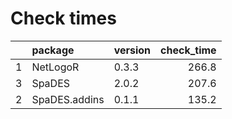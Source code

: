 # Check times

|   |package       |version | check_time|
|:--|:-------------|:-------|----------:|
|1  |NetLogoR      |0.3.3   |      266.8|
|3  |SpaDES        |2.0.2   |      207.6|
|2  |SpaDES.addins |0.1.1   |      135.2|



